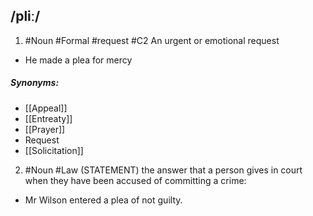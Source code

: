 ## /pliː/
1. #Noun  #Formal #request 
#C2
An urgent or emotional request

- He made a plea for mercy

##### Synonyms:
- [[Appeal]]
- [[Entreaty]]
- [[Prayer]]
- Request
- [[Solicitation]]


2. #Noun #Law 
(STATEMENT)
the answer that a person gives in court when they have been accused of committing a crime:

- Mr Wilson entered a plea of not guilty.